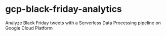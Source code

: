 # gcp-black-friday-analytics
Analyze Black Friday tweets with a Serverless Data Processing pipeline on Google Cloud Platform

